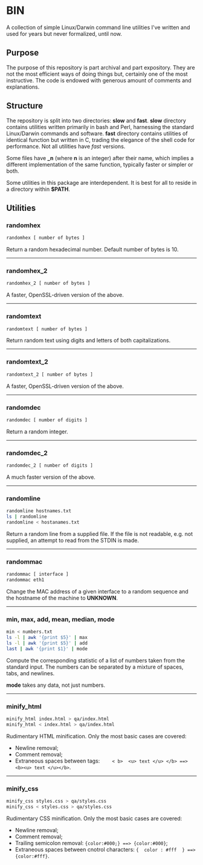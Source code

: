 # BIN
A collection of simple Linux/Darwin command line utilities I've written and used
for years but never formalized, until now.

## Purpose
The purpose of this repository is part archival and part expository.  They are
not the most efficient ways of doing things but, certainly one of the most
instructive.  The code is endowed with generous amount of comments and
explanations.

## Structure
The repository is split into two directories: **slow** and **fast**.  **slow**
directory contains utilities written primarily in bash and Perl, harnessing the
standard Linux/Darwin commands and software. **fast** directory contains
utilities of identical function but written in C, trading the elegance of the
shell code for performance.  Not all utilities have *fast* versions.

Some files have **_n** (where **n** is an integer) after their name, which implies
a different implementation of the same function, typically faster or simpler or
both.

Some utilities in this package are interdependent.  It is best for all to reside
in a directory within **$PATH**.

## Utilities
### randomhex
```bash
randomhex [ number of bytes ]
```
Return a random hexadecimal number.  Default number of bytes is 10.
___
### randomhex_2
```bash
randomhex_2 [ number of bytes ]
```
A faster, OpenSSL-driven version of the above.
___
### randomtext
```bash
randomtext [ number of bytes ]
```
Return random text using digits and letters of both capitalizations.
___
### randomtext_2
```bash
randomtext_2 [ number of bytes ]
```
A faster, OpenSSL-driven version of the above.
___
### randomdec
```bash
randomdec [ number of digits ]
```
Return a random integer.
___ 
### randomdec_2
```bash
randomdec_2 [ number of digits ]
```
A much faster version of the above.
___
### randomline
```bash
randomline hostnames.txt
ls | randomline
randomline < hostanames.txt
```
Return a random line from a supplied file.
If the file is not readable, e.g. not supplied, an attempt to
read from the STDIN is made.
___
### randommac
```bash
randommac [ interface ]
randommac eth1
```
Change the MAC address of a given
interface to a random sequence and the hostname of the machine to **UNKNOWN**.
___
### min, max, add, mean, median, mode
```bash
min < numbers.txt
ls -l | awk '{print $5}' | max
ls -l | awk '{print $5}' | add
last | awk '{print $1}' | mode
```
Compute the corresponding statistic of a list of numbers taken from the standard
input.  The numbers can be separated by a mixture of spaces, tabs, and newlines.

**mode** takes any data, not just numbers.
___
### minify_html
```bash
minify_html index.html > qa/index.html
minify_html < index.html > qa/index.html
```
Rudimentary HTML minification.  Only the most basic cases are covered:
* Newline removal;
* Comment removal;
* Extraneous spaces between tags: `    < b>  <u> text </u> </b> ==> <b><u> text </u></b>`.
___
### minify_css
```bash
minify_css styles.css > qa/styles.css
minify_css < styles.css > qa/styles.css
```
Rudimentary CSS minification.  Only the most basic cases are covered:
* Newline removal;
* Comment removal;
* Trailing semicolon removal: `{color:#000;} ==> {color:#000}`;
* Extraneous spaces between cnotrol characters: `{  color : #fff  } ==> {color:#fff}`.
